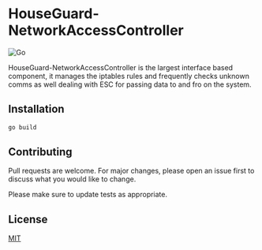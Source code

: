 # HouseGuard-NetworkAccessController

![Go](https://github.com/Rubber-Duck-999/HouseGuard-NetworkAccessController/workflows/Go/badge.svg)

HouseGuard-NetworkAccessController is the largest interface based component, it manages the iptables rules and frequently checks unknown comms as well dealing with ESC for passing data to and fro on the system.

## Installation

```bash
go build
```


## Contributing
Pull requests are welcome. For major changes, please open an issue first to discuss what you would like to change.

Please make sure to update tests as appropriate.

## License
[MIT](https://github.com/Rubber-Duck-999/HouseGuard-NetworkAccessController/blob/master/LICENSE.txt)
